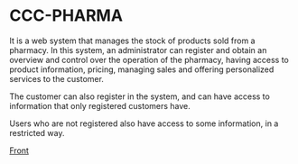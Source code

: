 # CCC-PHARMA

It is a web system that manages the stock of products sold from a pharmacy. In this system, an administrator can register and obtain an overview and control over the operation of the pharmacy, having access to product information, pricing, managing sales and offering personalized services to the customer.

The customer can also register in the system, and can have access to information that only registered customers have.

Users who are not registered also have access to some information, in a restricted way.

[Front](https://github.com/ViniFarias/cccpharma/blob/master/cccpharma-frontend/README.md)
<!-- [Back() -->